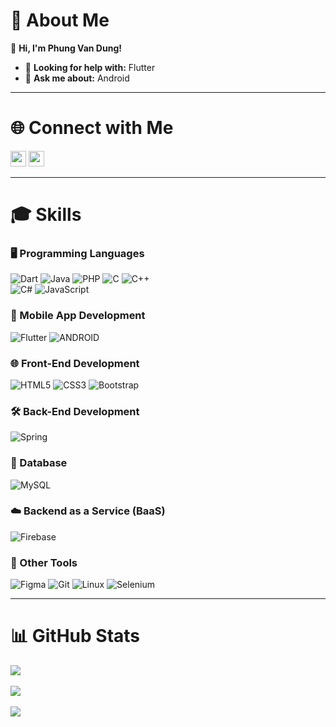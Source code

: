 # 📰 About Me  

👋 **Hi, I'm Phung Van Dung!**  
- 🤝 **Looking for help with:** Flutter  
- 💬 **Ask me about:** Android

---

# 🌐 Connect with Me  

[<img src="https://img.shields.io/badge/YouTube-c4302b.svg?logo=youtube" height="25">](https://www.youtube.com/@pvdnocode3623)
[<img src="https://img.shields.io/badge/Gmail-ece9e9.svg?logo=gmail" height="25">](mailto:phungvandung03062003@gmail.com)

---

# 🎓 Skills  

### 🖥️ Programming Languages  

![Dart](https://img.shields.io/badge/dart-%230175C2.svg?style=for-the-badge&logo=dart&logoColor=white) 
![Java](https://img.shields.io/badge/java-%23007396.svg?style=for-the-badge&logo=java&logoColor=white)
![PHP](https://img.shields.io/badge/php-%23777BB4.svg?style=for-the-badge&logo=php&logoColor=white)
![C](https://img.shields.io/badge/c-%2300599C.svg?style=for-the-badge&logo=c&logoColor=white)
![C++](https://img.shields.io/badge/c++-%2300599C.svg?style=for-the-badge&logo=cplusplus&logoColor=white)  
![C#](https://img.shields.io/badge/c%23-%23239120.svg?style=for-the-badge&logo=csharp&logoColor=white) 
![JavaScript](https://img.shields.io/badge/javascript-%23323330.svg?style=for-the-badge&logo=javascript&logoColor=%23F7DF1E)  
  
### 📱 Mobile App Development  

![Flutter](https://img.shields.io/badge/flutter-%2302569B.svg?style=for-the-badge&logo=flutter&logoColor=white)
![ANDROID](https://img.shields.io/badge/android-%2320232a.svg?style=for-the-badge&logo=android&logoColor=%a4c639)

### 🌐 Front-End Development  

![HTML5](https://img.shields.io/badge/html5-%23E34F26.svg?style=for-the-badge&logo=html5&logoColor=white)
![CSS3](https://img.shields.io/badge/css3-%231572B6.svg?style=for-the-badge&logo=css3&logoColor=white)
![Bootstrap](https://img.shields.io/badge/bootstrap-%23563D7C.svg?style=for-the-badge&logo=bootstrap&logoColor=white)

### 🛠️ Back-End Development  

![Spring](https://img.shields.io/badge/spring-%236DB33F.svg?style=for-the-badge&logo=spring&logoColor=white)  

### 📂 Database  

![MySQL](https://img.shields.io/badge/mysql-%234479A1.svg?style=for-the-badge&logo=mysql&logoColor=white)  

### ☁️ Backend as a Service (BaaS)  

![Firebase](https://img.shields.io/badge/firebase-%23FFCA28.svg?style=for-the-badge&logo=firebase&logoColor=black)  

### 🔧 Other Tools  

![Figma](https://img.shields.io/badge/figma-%23F24E1E.svg?style=for-the-badge&logo=figma&logoColor=white)
![Git](https://img.shields.io/badge/git-%23F05032.svg?style=for-the-badge&logo=git&logoColor=white)
![Linux](https://img.shields.io/badge/linux-%23FCC624.svg?style=for-the-badge&logo=linux&logoColor=black)
![Selenium](https://img.shields.io/badge/selenium-%2343B02A.svg?style=for-the-badge&logo=selenium&logoColor=white)  

---

# 📊 GitHub Stats  

![](https://github-readme-stats.vercel.app/api?username=pdungz&theme=dark&hide_border=false&count_private=true)<br/><br/>
![](https://github-readme-streak-stats.herokuapp.com/?user=pdungz&theme=dark&hide_border=false)<br/><br/>
![](https://github-readme-stats.vercel.app/api/top-langs/?username=pdungz&theme=dark&hide_border=false&include_all_commits=true&count_private=true&layout=compact)<br/><br/>

